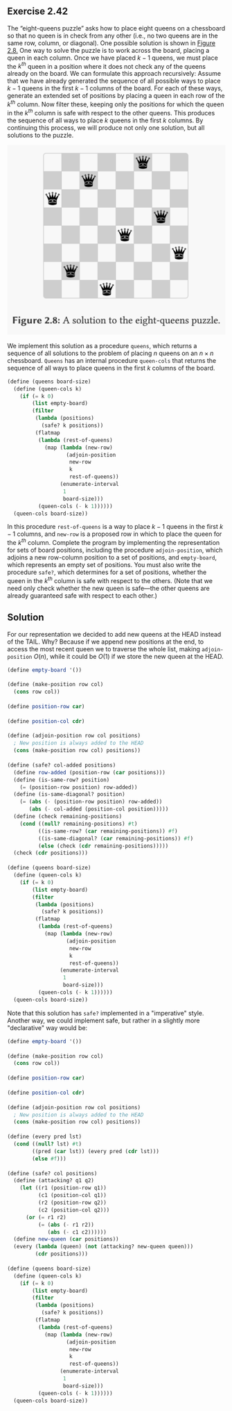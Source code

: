 ## Exercise 2.42

The “eight-queens puzzle” asks how to place eight queens on a chessboard so that
no queen is in check from any other (i.e., no two queens are in the same row,
column, or diagonal). One possible solution is shown in
[Figure 2.8.](#figure-2.8) One way to solve the puzzle is to work across the
board, placing a queen in each column. Once we have placed $k−1$ queens, we must
place the $k^{th}$ queen in a position where it does not check any of the queens
already on the board. We can formulate this approach recursively: Assume that we
have already generated the sequence of all possible ways to place $k−1$ queens
in the first $k−1$ columns of the board. For each of these ways, generate an
extended set of positions by placing a queen in each row of the $k^{th}$ column.
Now filter these, keeping only the positions for which the queen in the $k^{th}$
column is safe with respect to the other queens. This produces the sequence of
all ways to place $k$ queens in the first $k$ columns. By continuing this
process, we will produce not only one solution, but all solutions to the puzzle.

<h1 id="figure-2.8" style="margin:0; padding:0;"></h2>

![Figure 2.8](../assets/2.42.png)

We implement this solution as a procedure `queens`, which returns a sequence of
all solutions to the problem of placing $n$ queens on an $n \times n$
chessboard. `Queens` has an internal procedure `queen-cols` that returns the
sequence of all ways to place queens in the first $k$ columns of the board.

```scheme
(define (queens board-size)
  (define (queen-cols k)
    (if (= k 0)
        (list empty-board)
        (filter
         (lambda (positions)
           (safe? k positions))
         (flatmap
          (lambda (rest-of-queens)
            (map (lambda (new-row)
                   (adjoin-position
                    new-row
                    k
                    rest-of-queens))
                 (enumerate-interval
                  1
                  board-size)))
          (queen-cols (- k 1))))))
  (queen-cols board-size))
```

In this procedure `rest-of-queens` is a way to place $k−1$ queens in the first
$k−1$ columns, and `new-row` is a proposed row in which to place the queen for
the $k^{th}$ column. Complete the program by implementing the representation for
sets of board positions, including the procedure `adjoin-position`, which
adjoins a new row-column position to a set of positions, and `empty-board`,
which represents an empty set of positions. You must also write the procedure
`safe?`, which determines for a set of positions, whether the queen in the
$k^{th}$ column is safe with respect to the others. (Note that we need only
check whether the new queen is safe—the other queens are already guaranteed safe
with respect to each other.)

## Solution

For our representation we decided to add new queens at the HEAD instead of the
TAIL. Why? Because if we append new positions at the end, to access the most
recent queen we to traverse the whole list, making `adjoin-position` $O(n)$,
while it could be $O(1)$ if we store the new queen at the HEAD.

```scheme
(define empty-board '())

(define (make-position row col)
  (cons row col))

(define position-row car)

(define position-col cdr)

(define (adjoin-position row col positions)
  ; New position is always added to the HEAD
  (cons (make-position row col) positions))

(define (safe? col-added positions)
  (define row-added (position-row (car positions)))
  (define (is-same-row? position)
    (= (position-row position) row-added))
  (define (is-same-diagonal? position)
    (= (abs (- (position-row position) row-added))
       (abs (- col-added (position-col position)))))
  (define (check remaining-positions)
    (cond ((null? remaining-positions) #t)
          ((is-same-row? (car remaining-positions)) #f)
          ((is-same-diagonal? (car remaining-positions)) #f)
          (else (check (cdr remaining-positions)))))
  (check (cdr positions)))

(define (queens board-size)
  (define (queen-cols k)
    (if (= k 0)
        (list empty-board)
        (filter
         (lambda (positions)
           (safe? k positions))
         (flatmap
          (lambda (rest-of-queens)
            (map (lambda (new-row)
                   (adjoin-position
                    new-row
                    k
                    rest-of-queens))
                 (enumerate-interval
                  1
                  board-size)))
          (queen-cols (- k 1))))))
  (queen-cols board-size))
```

Note that this solution has `safe?` implemented in a "imperative" style. Another
way, we could implement safe, but rather in a slightly more "declarative" way
would be:

```scheme
(define empty-board '())

(define (make-position row col)
  (cons row col))

(define position-row car)

(define position-col cdr)

(define (adjoin-position row col positions)
  ; New position is always added to the HEAD
  (cons (make-position row col) positions))

(define (every pred lst)
  (cond ((null? lst) #t)
        ((pred (car lst)) (every pred (cdr lst)))
        (else #f)))

(define (safe? col positions)
  (define (attacking? q1 q2)
    (let ((r1 (position-row q1))
          (c1 (position-col q1))
          (r2 (position-row q2))
          (c2 (position-col q2)))
      (or (= r1 r2)
          (= (abs (- r1 r2))
             (abs (- c1 c2))))))
  (define new-queen (car positions))
  (every (lambda (queen) (not (attacking? new-queen queen)))
         (cdr positions)))

(define (queens board-size)
  (define (queen-cols k)
    (if (= k 0)
        (list empty-board)
        (filter
         (lambda (positions)
           (safe? k positions))
         (flatmap
          (lambda (rest-of-queens)
            (map (lambda (new-row)
                   (adjoin-position
                    new-row
                    k
                    rest-of-queens))
                 (enumerate-interval
                  1
                  board-size)))
          (queen-cols (- k 1))))))
  (queen-cols board-size))
```
